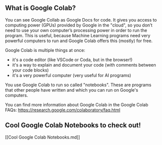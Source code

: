 ## What is Google Colab?
You can see Google Collab as Google Docs for code. It gives you access to computing power (GPUs) provided by Google in the "cloud", so you don’t need to use your own computer’s processing power in order to run the program. This is useful, because Machine Learning programs need very powerful computers to run and Google Colab offers this (mostly) for free.

Google Colab is multiple things at once:

- it's a code editor (like VSCode or Coda, but in the browser!)
- it's a way to explain and document your code (with comments between your code blocks)
- it's a very powerful computer (very useful for AI programs)

You use Google Colab to run so called "notebooks". These are programs that other people have written and which you can run on Google's computers.

You can find more information about Google Colab in the Google Colab FAQs:
https://research.google.com/colaboratory/faq.html

## Cool Google Colab Notebooks to check out!
[[Cool Google Colab Notebooks.md]]

